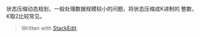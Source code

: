 状态压缩动态规划，一般处理数据规模较小的问题，将状态压缩成K进制的 整数，K取2比较常见。


> Written with [StackEdit](https://stackedit.io/).
<!--stackedit_data:
eyJoaXN0b3J5IjpbMTAwMDIzNTMyN119
-->